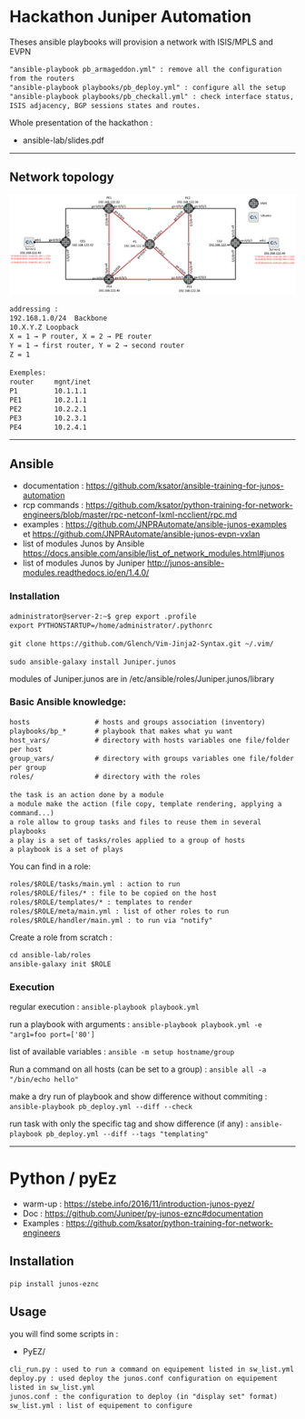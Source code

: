 # Hackathon Juniper Automation

 Theses ansible playbooks will provision a network with ISIS/MPLS and EVPN
 
 ```
"ansible-playbook pb_armageddon.yml" : remove all the configuration from the routers
"ansible-playbook playbooks/pb_deploy.yml" : configure all the setup
"ansible-playbook playbooks/pb_checkall.yml" : check interface status, ISIS adjacency, BGP sessions states and routes.
 ```
Whole presentation of the hackathon :
* ansible-lab/slides.pdf

---
## Network topology
![Topology](ansible-lab/topology.png)

 ```
addressing :
192.168.1.0/24  Backbone
10.X.Y.Z Loopback
X = 1 → P router, X = 2 → PE router
Y = 1 → first router, Y = 2 → second router
Z = 1

Exemples:
router     mgnt/inet 
P1         10.1.1.1
PE1        10.2.1.1 
PE2        10.2.2.1 
PE3        10.2.3.1 
PE4        10.2.4.1 
 ```
- - - 
## Ansible
* documentation : https://github.com/ksator/ansible-training-for-junos-automation
* rcp commands : https://github.com/ksator/python-training-for-network-engineers/blob/master/rpc-netconf-lxml-ncclient/rpc.md
* examples : https://github.com/JNPRAutomate/ansible-junos-examples et https://github.com/JNPRAutomate/ansible-junos-evpn-vxlan
* list of modules Junos by Ansible https://docs.ansible.com/ansible/list_of_network_modules.html#junos
* list of modules Junos by Juniper http://junos-ansible-modules.readthedocs.io/en/1.4.0/

### Installation
```
administrator@server-2:~$ grep export .profile
export PYTHONSTARTUP=/home/administrator/.pythonrc

git clone https://github.com/Glench/Vim-Jinja2-Syntax.git ~/.vim/

sudo ansible-galaxy install Juniper.junos
```
modules of Juniper.junos are in /etc/ansible/roles/Juniper.junos/library


### Basic Ansible knowledge:
```
hosts                # hosts and groups association (inventory)
playbooks/bp_*       # playbook that makes what yu want
host_vars/           # directory with hosts variables one file/folder per host
group_vars/          # directory with groups variables one file/folder per group
roles/               # directory with the roles

the task is an action done by a module
a module make the action (file copy, template rendering, applying a command...)
a role allow to group tasks and files to reuse them in several playbooks
a play is a set of tasks/roles applied to a group of hosts
a playbook is a set of plays
```

You can find in a role:
```
roles/$ROLE/tasks/main.yml : action to run
roles/$ROLE/files/* : file to be copied on the host
roles/$ROLE/templates/* : templates to render
roles/$ROLE/meta/main.yml : list of other roles to run
roles/$ROLE/handler/main.yml : to run via "notify"
```

Create a role from scratch :
```
cd ansible-lab/roles
ansible-galaxy init $ROLE
```

### Execution
regular execution : 
```ansible-playbook playbook.yml```

run a playbook with arguments : 
```ansible-playbook playbook.yml -e "arg1=foo port=['80']```

list of available variables : 
```ansible -m setup hostname/group```

Run a command on all hosts (can be set to a group) : 
```ansible all -a "/bin/echo hello"```

make a dry run of playbook and show difference without commiting : 
```ansible-playbook pb_deploy.yml --diff --check```

run task with only the specific tag and show difference (if any) : 
```ansible-playbook pb_deploy.yml --diff --tags "templating"```


- - - 


# Python / pyEz

* warm-up : https://stebe.info/2016/11/introduction-junos-pyez/
* Doc : https://github.com/Juniper/py-junos-eznc#documentation
* Examples : https://github.com/ksator/python-training-for-network-engineers


## Installation
```pip install junos-eznc```

## Usage

you will find some scripts in  :
* PyEZ/

 ```
cli_run.py : used to run a command on equipement listed in sw_list.yml
deploy.py : used deploy the junos.conf configuration on equipement listed in sw_list.yml
junos.conf : the configuration to deploy (in "display set" format)
sw_list.yml : list of equipement to configure

 ```

